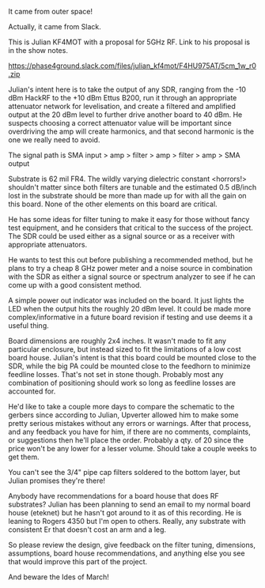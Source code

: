 It came from outer space!

Actually, it came from Slack. 

This is Julian KF4MOT with a proposal for 5GHz RF. Link to his proposal is in the show notes.

https://phase4ground.slack.com/files/julian_kf4mot/F4HU975AT/5cm_1w_r0.zip

Julian's intent here is to take the output of any SDR, ranging from the -10 dBm HackRF to the +10 dBm Ettus B200, run it through an appropriate attenuator network for levelisation, and create a filtered and amplified output at the 20 dBm level to further drive another board to 40 dBm. He suspects choosing a correct attenuator value will be important since overdriving the amp will create harmonics, and that second harmonic is the one we really need to avoid.

The signal path is SMA input > amp > filter > amp > filter > amp > SMA output

Substrate is 62 mil FR4. The wildly varying dielectric constant <horrors!> shouldn't matter since both filters are tunable and the estimated 0.5 dB/inch lost in the substrate should be more than made up for with all the gain on this board. None of the other elements on this board are critical.

He has some ideas for filter tuning to make it easy for those without fancy test equipment, and he considers that critical to the success of the project. The SDR could be used either as a signal source or as a receiver with appropriate attenuators.

He wants to test this out before publishing a recommended method, but he plans to try a cheap 8 GHz power meter and a noise source in combination with the SDR as either a signal source or spectrum analyzer to see if he can come up with a good consistent method.

A simple power out indicator was included on the board. It just lights the LED when the output hits the roughly 20 dBm level. It could be made more complex/informative in a future board revision if testing and use deems it a useful thing.

Board dimensions are roughly 2x4 inches. It wasn't made to fit any particular enclosure, but instead sized to fit the limitations of a low cost board house. Julian's intent is that this board could be mounted close to the SDR, while the big PA could be mounted close to the feedhorn to minimize feedline losses. That's not set in stone though. Probably most any combination of positioning should work so long as feedline losses are accounted for. 

He'd like to take a couple more days to compare the schematic to the gerbers since according to Julian, Upverter allowed him to make some pretty serious mistakes without any errors or warnings. After that process, and any feedback you have for him, if there are no comments, complaints, or suggestions then he'll place the order. Probably a qty. of 20 since the price won't be any lower for a lesser volume. Should take a couple weeks to get them.

You can't see the 3/4" pipe cap filters soldered to the bottom layer, but Julian promises they're there!

Anybody have recommendations for a board house that does RF substrates? Julian has been planning to send an email to my normal board house (eteknet) but he hasn't got around to it as of this recording. He is leaning to Rogers 4350 but I'm open to others. Really, any substrate with consistent Er that doesn't cost an arm and a leg. 

So please review the design, give feedback on the filter tuning, dimensions, assumptions, board house recommendations, and anything else you see that would improve this part of the project.

And beware the Ides of March!